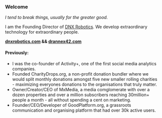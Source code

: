 ### Welcome

*I tend to break things, usually for the greater good.*

I am the Founding Director of [DNX Robotics](https://dnxrobotics.com). We develop extraordinary technology for extraordinary people. 

**[dnxrobotics.com](https://dnxrobotics.com) && [drannex42.com](https://drannex42.com)**

####  Previously:
- I was the co-founder of Activity+, one of the first social media analytics companies.
- Founded CharityDrops.org, a non-profit donation bundler where we would split monthly donations amongst five new smaller rolling charities - maximizing everyones donations to the organisations that truly matter. 
- Owner/Creator/CEO of MxMedia, a media comglomerate with over a dozen properties and over a million subscribers reaching 30million+ people a month - all without spending a cent on marketing.
- Founder/CEO/Developer of GoodPlatform.org, a grassroots communication and organising platform that had over 30k active users. 
